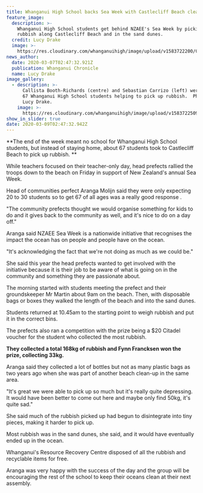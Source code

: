 ```yaml
---
title: Whanganui High School backs Sea Week with Castlecliff Beach clean-up
feature_image:
  description: >-
    Whanganui High School students get behind NZAEE's Sea Week by picking up
    rubbish along Castlecliff Beach and in the sand dunes.
  credit: Lucy Drake
  image: >-
    https://res.cloudinary.com/whanganuihigh/image/upload/v1583722200/Chron_7.3.20_Story_Photo_Lucy_Drake.jpg
news_author:
  date: 2020-03-07T02:47:32.921Z
  publication: Whanganui Chronicle
  name: Lucy Drake
image_gallery:
  - description: >-
      Callista Booth-Richards (centre) and Sebastian Carrizo (left) were among
      67 Whanganui High School students helping to pick up rubbish.  Photo /
      Lucy Drake.
    image: >-
      https://res.cloudinary.com/whanganuihigh/image/upload/v1583722509/Chron_7.3.20_Story_Photo_Lucy_Drake..jpg
show_in_slider: true
date: 2020-03-09T02:47:32.942Z
---
```

**The end of the week meant no school for Whanganui High School students, but instead of staying home, about 67 students took to Castlecliff Beach to pick up rubbish.**

While teachers focused on their teacher-only day, head prefects rallied the troops down to the beach on Friday in support of New Zealand's annual Sea Week.

Head of communities perfect Aranga Molijn said they were only expecting 20 to 30 students so to get 67 of all ages was a really good response.

"The community prefects thought we would organise something for kids to do and it gives back to the community as well, and it's nice to do on a day off."

Aranga said NZAEE Sea Week is a nationwide initiative that recognises the impact the ocean has on people and people have on the ocean.

"It's acknowledging the fact that we're not doing as much as we could be."

She said this year the head prefects wanted to get involved with the initiative because it is their job to be aware of what is going on in the community and something they are passionate about.

The morning started with students meeting the prefect and their groundskeeper Mr Martin about 9am on the beach. Then, with disposable bags or boxes they walked the length of the beach and into the sand dunes.

Students returned at 10.45am to the starting point to weigh rubbish and put it in the correct bins.

The prefects also ran a competition with the prize being a $20 Citadel voucher for the student who collected the most rubbish.

**They collected a total 168kg of rubbish and Fynn Francksen won the prize, collecting 33kg.**

Aranga said they collected a lot of bottles but not as many plastic bags as two years ago when she was part of another beach clean-up in the same area.

"It's great we were able to pick up so much but it's really quite depressing. It would have been better to come out here and maybe only find 50kg, it's quite sad."

She said much of the rubbish picked up had begun to disintegrate into tiny pieces, making it harder to pick up.

Most rubbish was in the sand dunes, she said, and it would have eventually ended up in the ocean.

Whanganui's Resource Recovery Centre disposed of all the rubbish and recyclable items for free.

Aranga was very happy with the success of the day and the group will be encouraging the rest of the school to keep their oceans clean at their next assembly.